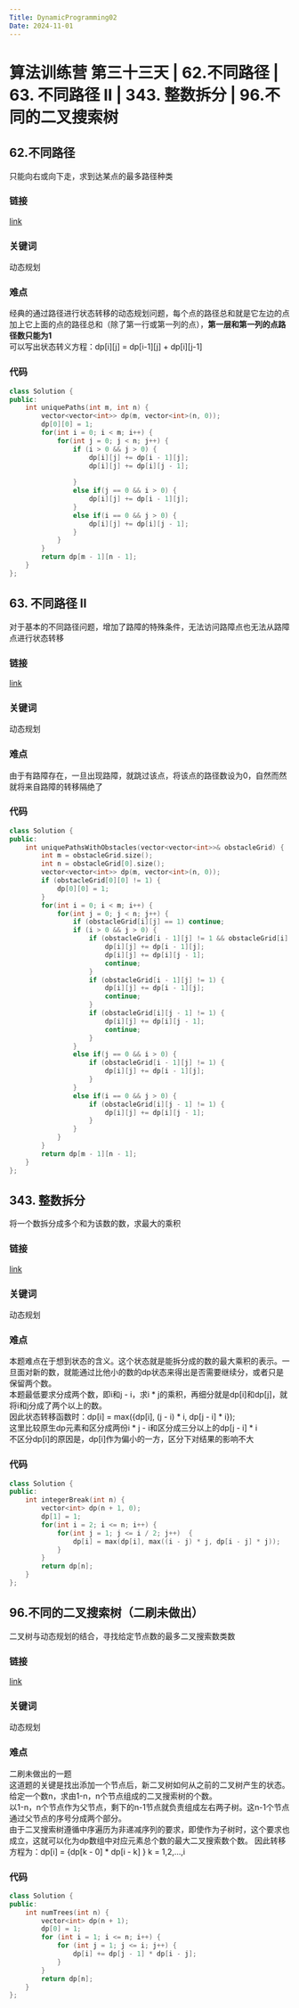 ```yaml
---
Title: DynamicProgramming02
Date: 2024-11-01
---
```

# 算法训练营 第三十三天 | 62.不同路径 | 63. 不同路径 II | 343. 整数拆分 | 96.不同的二叉搜索树
## 62.不同路径 
只能向右或向下走，求到达某点的最多路径种类
### 链接
[link](https://leetcode.cn/problems/unique-paths/description/)
### 关键词
动态规划
### 难点
经典的通过路径进行状态转移的动态规划问题，每个点的路径总和就是它左边的点加上它上面的点的路径总和（除了第一行或第一列的点），**第一层和第一列的点路径数只能为1**\
可以写出状态转义方程：dp[i][j] = dp[i-1][j] + dp[i][j-1]
### 代码
~~~C++
class Solution {
public:
    int uniquePaths(int m, int n) {
        vector<vector<int>> dp(m, vector<int>(n, 0));
        dp[0][0] = 1;
        for(int i = 0; i < m; i++) {
            for(int j = 0; j < n; j++) {
                if (i > 0 && j > 0) {
                    dp[i][j] += dp[i - 1][j];
                    dp[i][j] += dp[i][j - 1];
                    
                }
                else if(j == 0 && i > 0) {
                    dp[i][j] += dp[i - 1][j];
                }
                else if(i == 0 && j > 0) {
                    dp[i][j] += dp[i][j - 1];
                }
            }
        }
        return dp[m - 1][n - 1];
    }
};
~~~
## 63. 不同路径 II
对于基本的不同路径问题，增加了路障的特殊条件，无法访问路障点也无法从路障点进行状态转移
### 链接
[link](https://leetcode.cn/problems/unique-paths-ii/)
### 关键词
动态规划
### 难点
由于有路障存在，一旦出现路障，就跳过该点，将该点的路径数设为0，自然而然就将来自路障的转移隔绝了
### 代码
~~~C++
class Solution {
public:
    int uniquePathsWithObstacles(vector<vector<int>>& obstacleGrid) {
        int m = obstacleGrid.size();
        int n = obstacleGrid[0].size();
        vector<vector<int>> dp(m, vector<int>(n, 0));
        if (obstacleGrid[0][0] != 1) {
            dp[0][0] = 1;
        }
        for(int i = 0; i < m; i++) {
            for(int j = 0; j < n; j++) {
                if (obstacleGrid[i][j] == 1) continue;
                if (i > 0 && j > 0) {
                    if (obstacleGrid[i - 1][j] != 1 && obstacleGrid[i][j - 1] != 1) {
                        dp[i][j] += dp[i - 1][j];
                        dp[i][j] += dp[i][j - 1];
                        continue;
                    }
                    if (obstacleGrid[i - 1][j] != 1) {
                        dp[i][j] += dp[i - 1][j];
                        continue;
                    }
                    if (obstacleGrid[i][j - 1] != 1) {
                        dp[i][j] += dp[i][j - 1];
                        continue;
                    }
                }
                else if(j == 0 && i > 0) {
                    if (obstacleGrid[i - 1][j] != 1) {
                        dp[i][j] += dp[i - 1][j];
                    }
                }
                else if(i == 0 && j > 0) {
                    if (obstacleGrid[i][j - 1] != 1) {
                        dp[i][j] += dp[i][j - 1];
                    }
                }
            }
        }
        return dp[m - 1][n - 1];
    }
};
~~~
## 343. 整数拆分
将一个数拆分成多个和为该数的数，求最大的乘积
### 链接
[link](https://leetcode.cn/problems/integer-break/description/)
### 关键词
动态规划
### 难点
本题难点在于想到状态的含义。这个状态就是能拆分成的数的最大乘积的表示。一旦面对新的数，就能通过比他小的数的dp状态来得出是否需要继续分，或者只是保留两个数。\
本题最低要求分成两个数，即i和j - i，求i * j的乘积，再细分就是dp[i]和dp[j]，就将i和j分成了两个以上的数。\
因此状态转移函数时：dp[i] = max({dp[i], (j - i) * i, dp[j - i] * i});\
这里比较原生dp元素和区分成两份i * j - i和区分成三分以上的dp[j - i] * i\
不区分dp[i]的原因是，dp[i]作为偏小的一方，区分下对结果的影响不大
### 代码
~~~c++
class Solution {
public:
    int integerBreak(int n) {
        vector<int> dp(n + 1, 0);
        dp[1] = 1;
        for(int i = 2; i <= n; i++) {
            for(int j = 1; j <= i / 2; j++)  {
                dp[i] = max(dp[i], max((i - j) * j, dp[i - j] * j));
            }
        }
        return dp[n];
    }
};
~~~
## 96.不同的二叉搜索树（二刷未做出）
二叉树与动态规划的结合，寻找给定节点数的最多二叉搜索数类数
### 链接
[link](https://leetcode.cn/problems/unique-binary-search-trees/)
### 关键词
动态规划
### 难点
二刷未做出的一题\
这道题的关键是找出添加一个节点后，新二叉树如何从之前的二叉树产生的状态。\
给定一个数n，求由1-n，n个节点组成的二叉搜索树的个数。\
以1-n，n个节点作为父节点，剩下的n-1节点就负责组成左右两子树。这n-1个节点通过父节点的序号分成两个部分。\
由于二叉搜索树遵循中序遍历为非递减序列的要求，即使作为子树时，这个要求也成立，这就可以化为dp数组中对应元素总个数的最大二叉搜索数个数。
因此转移方程为：dp[i] = {dp[k - 0] * dp[i - k] } k = 1,2,...,i
### 代码
~~~c++
class Solution {
public:
    int numTrees(int n) {
        vector<int> dp(n + 1);
        dp[0] = 1;
        for (int i = 1; i <= n; i++) {
            for (int j = 1; j <= i; j++) {
                dp[i] += dp[j - 1] * dp[i - j];
            }
        }
        return dp[n];
    }
};
~~~
